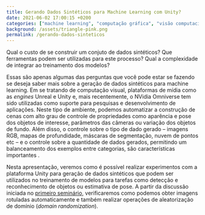 ```yaml
---
title: Gerando Dados Sintéticos para Machine Learning com Unity?
date: 2021-06-02 17:00:15 +0200
categories: ["machine learning", "computação gráfica", "visão computacional", "dados sintéticos", "IMPA", "Unity"]
background: /assets/triangle-pink.png
permalink: /gerando-dados-sinteticos
---
```


Qual o custo de se construir um conjuto de dados sintéticos? Que ferramentas podem ser utilizadas para este processo? Qual a complexidade de integrar ao treinamento dos modelos?

Essas são apenas algumas das perguntas que você pode estar se fazendo se deseja saber mais sobre a geração de dados sintéticos para machine learning. Em se tratando de computação visual, plataformas de mídia como as *engines* Unreal e Unity e, mais recentemente, o NVidia Omniverse tem sido utilizadas como suporte para pesquisas e desenvolvimento de aplicações. Neste tipo de ambiente, podemos automatizar a construção de cenas com alto grau de controle de propriedades como aparência e pose dos objetos de interesse, parâmetros das câmeras ou variação dos objetos de fundo. Além disso, o controle sobre o tipo de dado gerado – imagens RGB, mapas de profundidade, máscaras de segmentação, nuvem de pontos etc – e o controle sobre a quantidade de dados gerados, permitindo um balanceamento dos exemplos entre categorias, são características importantes .

Nesta apresentação, veremos como é possível realizar experimentos com a plataforma Unity para geração de dados sintéticos que podem ser utilizados no treinamento de modelos para tarefas como detecção e reconhecimento de objetos ou estimativa de pose. A partir da discussão iniciada no [primeiro seminário](/por-que-dados-sinteticos), verificaremos como podemos obter imagens rotuladas automaticamente e também realizar operações de aleatorização de domínio (*domain randomization*).